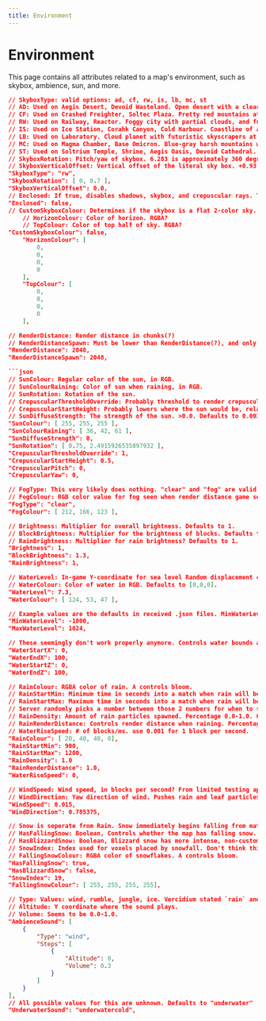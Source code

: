 ```yaml
---
title: Environment
---
```


# Environment
This page contains all attributes related to a map's environment, such as skybox, ambience, sun, and more.
```json
// SkyboxType: valid options: ad, cf, rw, is, lb, mc, st
// AD: Used on Aegis Desert, Devoid Wasteland. Open desert with a clear sky, mountains and plenty of sand. A pink planet (moon?) and blue planet with rings.
// CF: Used on Crashed Freighter, Soltec Plaza. Pretty red mountains at sunset in the open waters. No planets visible but plenty of very bright stars.
// RW: Used on Railway, Reactor. Foggy city with partial clouds, and futuristic skyscrapers riddled with pipes. No planets visible.
// IS: Used on Ice Station, Corahk Canyon, Cold Harbour. Coastline of an island with extreme snow mountains, partial clouds. No planets visible. This skybox/planet is confirmed to be NYX-03.
// LB: Used on Laboratory. Cloud planet with futuristic skyscrapers at sunset. A blue gas planet is visible. This may be the same planet seen in the default Space skybox.
// MC: Used on Magma Chamber, Base Omicron. Blue-gray harsh mountains with some "pwetty stars" (quote from Paddy on Steam). Unlit-side of a planet with a blue atmosphere. This MAY be the same planet as in the default Space skybox, but I don't think this is confirmed.
// ST: Used on Soltrium Temple, Shrine, Aegis Oasis, Devoid Cathedral. Pleasant blue-gray mountains with medium clouds. Red planet and a gray moon(?) visible.
// SkyboxRotation: Pitch/yaw of skybox. 6.283 is approximately 360 degrees on both. π*2?
// SkyboxVerticalOffset: Vertical offset of the literal sky box. +0.93 or -0.93 maximum before the void is exposed.
"SkyboxType": "rw",
"SkyboxRotation": [ 0, 0.7 ],
"SkyboxVerticalOffset": 0.0,
// Enclosed: If true, disables shadows, skybox, and crepuscular rays. This also makes the top of the map not meshed, which lets you see into the map from the spawn screen.
"Enclosed": false,
// CustomSkyboxColour: Determines if the skybox is a flat 2-color sky. True/false.
    // HorizonColour: Color of horizon. RGBA?
    // TopColour: Color of top half of sky. RGBA?
"CustomSkyboxColour": false,
    "HorizonColour": [
        0,
        0,
        0,
        0
    ],
    "TopColour": [
        0,
        0,
        0,
        0
    ],
```

```json
// RenderDistance: Render distance in chunks(?)
// RenderDistanceSpawn: Must be lower than RenderDistance(?), and only takes effect if RenderDistance is below ~1024.
"RenderDistance": 2048,
"RenderDistanceSpawn": 2048,

```json
// SunColour: Regular color of the sun, in RGB.
// SunColourRaining: Color of sun when raining, in RGB.
// SunRotation: Rotation of the sun.
// CrepuscularThresholdOverride: Probably threshold to render crepuscular rays. 0.0 to ~2.0; though it does start to get a bit glitchy after about 1.5.
// CrepuscularStartHeight: Probably lowers where the sun would be, relative to clouds? Because lowering this value causes more rays to shine through. 0.0-1.0.
// SunDiffuseStrength: The strength of the sun. >0.0. Defaults to 0.001.
"SunColour": [ 255, 255, 255 ],
"SunColourRaining": [ 36, 42, 61 ],
"SunDiffuseStrength": 0,
"SunRotation": [ 0.75, 2.4915926535897932 ],
"CrepuscularThresholdOverride": 1,
"CrepuscularStartHeight": 0.5,
"CrepuscularPitch": 0,
"CrepuscularYaw": 0,
```

```json
// FogType: This very likely does nothing. "clear" and "fog" are valid.
// FogColour: RGB color value for fog seen when render distance game setting is low enough?
"FogType": "clear",
"FogColour": [ 212, 166, 123 ],
```

```json
// Brightness: Multiplier for overall brightness. Defaults to 1.
// BlockBrightness: Multiplier for the brightness of blocks. Defaults to 1.3.
// RainBrightness: Multiplier for rain brightness? Defaults to 1.
"Brightness": 1,
"BlockBrightness": 1.3,
"RainBrightness": 1,
```

```json
// WaterLevel: In-game Y-coordinate for sea level Random displacement can reach up to about 0.2 above the specified coordinate. Defaults to 0.
// WaterColour: Color of water in RGB. Defaults to [0,0,0].
"WaterLevel": 7.3,
"WaterColour": [ 124, 53, 47 ],

// Example values are the defaults in received .json files. MinWaterLevel seemingly does nothing and MaxWaterLevel is a maximum for WaterLevel's value.
"MinWaterLevel": -1000,
"MaxWaterLevel": 1024,

// These seemingly don't work properly anymore. Controls water bounds and where modified player movement ends.
"WaterStartX": 0,
"WaterEndX": 100,
"WaterStartZ": 0,
"WaterEndZ": 100,
```

```json
// RainColour: RGBA color of rain. A controls bloom.
// RainStartMin: Minimum time in seconds into a match when rain will begin falling.
// RainStartMax: Maximum time in seconds into a match when rain will begin falling.
// Server randomly picks a number between those 2 numbers for when to start raining.
// RainDensity: Amount of rain particles spawned. Percentage 0.0-1.0. 0.75 for 25% less rain particles.
// RainRenderDistance: Controls render distance when raining. Percentage 0.0-1.0. 0.5 for 50% lower render distance.
// WaterRiseSpeed: # of blocks/ms. use 0.001 for 1 block per second.
"RainColour": [ 20, 40, 40, 0],
"RainStartMin": 900,
"RainStartMax": 1200,
"RainDensity": 1.0
"RainRenderDistance": 1.0,
"WaterRiseSpeed": 0,
```

```json
// WindSpeed: Wind speed, in blocks per second? From limited testing appears to do nothing to falling rain/snow.
// WindDirection: Yaw direction of wind. Pushes rain and leaf particles horizontally.
"WindSpeed": 0.015,
"WindDirection": 0.785375,
```

```json
// Snow is seperate from Rain. Snow immediately begins falling from match start.
// HasFallingSnow: Boolean, Controls whether the map has falling snow.
// HasBlizzardSnow: Boolean, Blizzard snow has more intense, non-customizable wind applied. Overrides HasFallingSnow.
// SnowIndex: Index used for voxels placed by snowfall. Don't think this works anymore.
// FallingSnowColour: RGBA color of snowflakes. A controls bloom.
"HasFallingSnow": true,
"HasBlizzardSnow": false,
"SnowIndex": 19,
"FallingSnowColour": [ 255, 255, 255, 255],
```

```json
// Type: Values: wind, rumble, jungle, ice. Vercidium stated `rain` and `ship` may exist but it appears they don't.
// Altitude: Y coordinate where the sound plays.
// Volume: Seems to be 0.0-1.0.
"AmbienceSound": [
    {
        "Type": "wind",
        "Steps": [
            {
                "Altitude": 0,
                "Volume": 0.3
            }
        ]
    }
],
// All possible values for this are unknown. Defaults to "underwater"
"UnderwaterSound": "underwatercold",

```